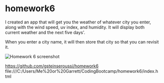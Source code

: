# homework6

I created an app that will get you the weather of whatever city you enter, along with the wind speed, uv index, and humidity. It will display both current weather and the next five days'.

When you enter a city name, it will then store that city so that you can revisit it.

![Homework 6 screenshot](https://user-images.githubusercontent.com/63983214/85814584-3d215b00-b734-11ea-8a3e-d7f62c085854.jpg)

https://github.com/gsteinseroussi/homework6
file:///C:/Users/Me%20or%20Garrett/CodingBootcamp/homework6/index.html
